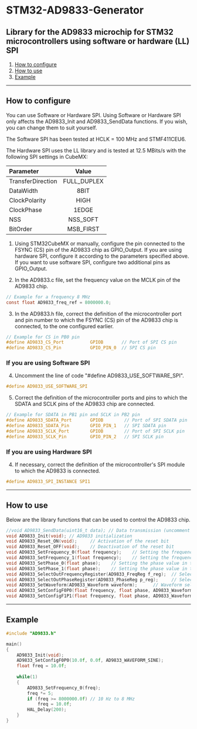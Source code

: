 # STM32-AD9833-Generator
## Library for the AD9833 microchip for STM32 microcontrollers using software or hardware (LL) SPI

1. [How to configure](#how-to-configure)
2. [How to use](#how-to-use)
3. [Example](#example)

---

## How to configure
You can use Software or Hardware SPI. Using Software or Hardware SPI only affects the AD9833_Init and AD9833_SendData functions. If you wish, you can change them to suit yourself.

The Software SPI has been tested at HCLK = 100 MHz and STMF411CEU6.

The Hardware SPI uses the LL library and is tested at 12.5 MBits/s with the following SPI settings in CubeMX:

| Parameter | Value |
| :--- | :---: |
| TransferDirection | FULL_DUPLEX |
| DataWidth | 8BIT |
| ClockPolarity | HIGH |
| ClockPhase | 1EDGE |
| NSS | NSS_SOFT |
| BitOrder | MSB_FIRST |

1. Using STM32CubeMX or manually, configure the pin connected to the FSYNC (CS) pin of the AD9833 chip as GPIO_Output. 
If you are using hardware SPI, configure it according to the parameters specified above. If you want to use software SPI, configure two additional pins as GPIO_Output.

2. In the AD9833.c file, set the frequency value on the MCLK pin of the AD9833 chip.
```C
// Example for a frequency 8 MHz
const float AD9833_freq_ref = 8000000.0;
```
3. In the AD9833.h file, correct the definition of the microcontroller port and pin number to which the FSYNC (CS) pin of the AD9833 chip is connected, to the one configured earlier.
```C
// Example for CS in PB0 pin
#define AD9833_CS_Port          GPIOB       // Port of SPI CS pin
#define AD9833_CS_Pin           GPIO_PIN_0  // SPI CS pin
```

### If you are using Software SPI
4. Uncomment the line of code "#define AD9833_USE_SOFTWARE_SPI".
```C
#define AD9833_USE_SOFTWARE_SPI
```
5. Correct the definition of the microcontroller ports and pins to which the SDATA and SCLK pins of the AD9833 chip are connected.
```C
// Example for SDATA in PB1 pin and SCLK in PB2 pin
#define AD9833_SDATA_Port       GPIOB        // Port of SPI SDATA pin
#define AD9833_SDATA_Pin        GPIO_PIN_1   // SPI SDATA pin
#define AD9833_SCLK_Port        GPIOB        // Port of SPI SCLK pin
#define AD9833_SCLK_Pin         GPIO_PIN_2   // SPI SCLK pin
```
### If you are using Hardware SPI
4. If necessary, correct the definition of the microcontroller's SPI module to which the AD9833 is connected.
```C
#define AD9833_SPI_INSTANCE SPI1
```

---

## How to use
Below are the library functions that can be used to control the AD9833 chip.

```C
//void AD9833_SendData(uint16_t data); // Data transmission (uncomment it in AD9833.h if you want to use it in your program)  
void AD9833_Init(void); // AD9833 initialization
void AD9833_Reset_ON(void);     // Activation of the reset bit
void AD9833_Reset_OFF(void);    // Deactivation of the reset bit
void AD9833_SetFrequency_0(float frequency);    // Setting the frequency value in the FREQ0 register
void AD9833_SetFrequency_1(float frequency);    // Setting the frequency value in the FREQ1 register
void AD9833_SetPhase_0(float phase);    // Setting the phase value in the PHASE0 register
void AD9833_SetPhase_1(float phase);    // Setting the phase value in the PHASE1 register
void AD9833_SelectOutFrequencyRegister(AD9833_FreqReg f_reg);  // Selection of the active frequency register
void AD9833_SelectOutPhaseRegister(AD9833_PhaseReg p_reg);     // Selection of the active phase register
void AD9833_SetWaveform(AD9833_Waveform waveform);      // Waveform selection
void AD9833_SetConfigF0P0(float frequency, float phase, AD9833_Waveform waveform);      // Configuration and selection of the FREQ0 and PHASE0 registers, as well as the waveform 
void AD9833_SetConfigF1P1(float frequency, float phase, AD9833_Waveform waveform);      // Configuration and selection of the FREQ1 and PHASE1 registers, as well as the waveform
```
---

## Example
```C
#include "AD9833.h"

main()
{
    AD9833_Init(void);
    AD9833_SetConfigF0P0(10.0f, 0.0f, AD9833_WAVEFORM_SINE);
    float freq = 10.0f;
    
    while(1)
    {
        AD9833_SetFrequency_0(freq);
        freq *= 5;
        if (freq >= 8000000.0f) // 10 Hz to 8 MHz
            freq = 10.0f;
        HAL_Delay(200);
    }
}
```

